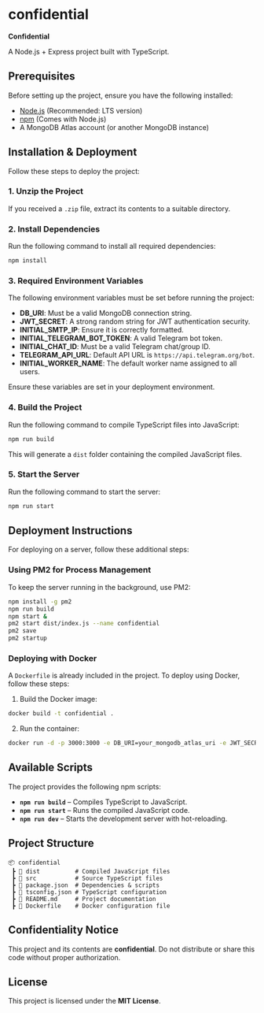 # confidential

**Confidential**

A Node.js + Express project built with TypeScript.

## Prerequisites

Before setting up the project, ensure you have the following installed:

- [Node.js](https://nodejs.org/) (Recommended: LTS version)
- [npm](https://www.npmjs.com/) (Comes with Node.js)
- A MongoDB Atlas account (or another MongoDB instance)

## Installation & Deployment

Follow these steps to deploy the project:

### 1. Unzip the Project

If you received a `.zip` file, extract its contents to a suitable directory.

### 2. Install Dependencies

Run the following command to install all required dependencies:

```sh
npm install
```

### 3. Required Environment Variables

The following environment variables must be set before running the project:

- **DB_URI**: Must be a valid MongoDB connection string.
- **JWT_SECRET**: A strong random string for JWT authentication security.
- **INITIAL_SMTP_IP**: Ensure it is correctly formatted.
- **INITIAL_TELEGRAM_BOT_TOKEN**: A valid Telegram bot token.
- **INITIAL_CHAT_ID**: Must be a valid Telegram chat/group ID.
- **TELEGRAM_API_URL**: Default API URL is `https://api.telegram.org/bot`.
- **INITIAL_WORKER_NAME**: The default worker name assigned to all users.

Ensure these variables are set in your deployment environment.

### 4. Build the Project

Run the following command to compile TypeScript files into JavaScript:

```sh
npm run build
```

This will generate a `dist` folder containing the compiled JavaScript files.

### 5. Start the Server

Run the following command to start the server:

```sh
npm run start
```

## Deployment Instructions

For deploying on a server, follow these additional steps:

### Using PM2 for Process Management

To keep the server running in the background, use PM2:

```sh
npm install -g pm2
npm run build
npm start &
pm2 start dist/index.js --name confidential
pm2 save
pm2 startup
```

### Deploying with Docker

A `Dockerfile` is already included in the project. To deploy using Docker, follow these steps:

1. Build the Docker image:

```sh
docker build -t confidential .
```

2. Run the container:

```sh
docker run -d -p 3000:3000 -e DB_URI=your_mongodb_atlas_uri -e JWT_SECRET=your_random_jwt_auth_secret -e INITIAL_SMTP_IP=your_initial_smtp_ip -e INITIAL_TELEGRAM_BOT_TOKEN=your_initial_telegram_bot_token -e INITIAL_CHAT_ID=your_initial_chat_id -e TELEGRAM_API_URL=https://api.telegram.org/bot -e INITIAL_WORKER_NAME=your_initial_worker_name confidential
```

## Available Scripts

The project provides the following npm scripts:

- **`npm run build`** – Compiles TypeScript to JavaScript.
- **`npm run start`** – Runs the compiled JavaScript code.
- **`npm run dev`** – Starts the development server with hot-reloading.

## Project Structure

```
📦 confidential
 ┣ 📂 dist          # Compiled JavaScript files
 ┣ 📂 src           # Source TypeScript files
 ┣ 📜 package.json  # Dependencies & scripts
 ┣ 📜 tsconfig.json # TypeScript configuration
 ┣ 📜 README.md     # Project documentation
 ┣ 📜 Dockerfile    # Docker configuration file
```

## Confidentiality Notice

This project and its contents are **confidential**. Do not distribute or share this code without proper authorization.

## License

This project is licensed under the **MIT License**.
